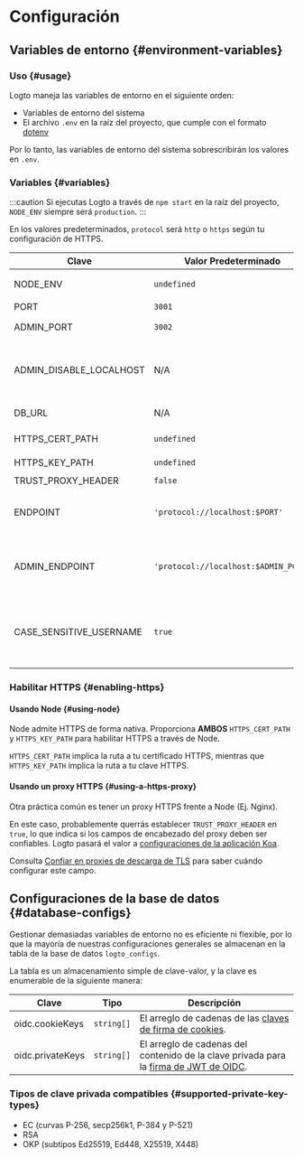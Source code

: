 # Configuración

## Variables de entorno {#environment-variables}

### Uso {#usage}

Logto maneja las variables de entorno en el siguiente orden:

- Variables de entorno del sistema
- El archivo `.env` en la raíz del proyecto, que cumple con el formato [dotenv](https://github.com/motdotla/dotenv#readme)

Por lo tanto, las variables de entorno del sistema sobrescribirán los valores en `.env`.

### Variables {#variables}

:::caution
Si ejecutas Logto a través de `npm start` en la raíz del proyecto, `NODE_ENV` siempre será `production`.
:::

En los valores predeterminados, `protocol` será `http` o `https` según tu configuración de HTTPS.

| Clave                   | Valor Predeterminado                 | Tipo                                                     | Descripción                                                                                                                                                                                                                                |
| ----------------------- | ------------------------------------ | -------------------------------------------------------- | ------------------------------------------------------------------------------------------------------------------------------------------------------------------------------------------------------------------------------------------ |
| NODE_ENV                | `undefined`                          | <code>'production' &#124; 'test' &#124; undefined</code> | Qué tipo de entorno en el que se ejecuta Logto.                                                                                                                                                                                            |
| PORT                    | `3001`                               | `number`                                                 | El puerto local al que Logto escucha.                                                                                                                                                                                                      |
| ADMIN_PORT              | `3002`                               | `number`                                                 | El puerto local al que escucha Logto Admin Console.                                                                                                                                                                                        |
| ADMIN_DISABLE_LOCALHOST | N/A                                  | <code>string &#124; boolean &#124; number</code>         | Establécelo en `1` o `true` para deshabilitar el puerto para Admin Console. Con `ADMIN_ENDPOINT` sin establecer, deshabilitará completamente Admin Console.                                                                                |
| DB_URL                  | N/A                                  | `string`                                                 | El [Postgres DSN](https://www.postgresql.org/docs/14/libpq-connect.html#id-1.7.3.8.3.6) para la base de datos de Logto.                                                                                                                    |
| HTTPS_CERT_PATH         | `undefined`                          | <code>string &#124; undefined</code>                     | Consulta [Habilitar HTTPS](#enabling-https) para más detalles.                                                                                                                                                                             |
| HTTPS_KEY_PATH          | `undefined`                          | <code>string &#124; undefined</code>                     | Ídem.                                                                                                                                                                                                                                      |
| TRUST_PROXY_HEADER      | `false`                              | `boolean`                                                | Ídem.                                                                                                                                                                                                                                      |
| ENDPOINT                | `'protocol://localhost:$PORT'`       | `string`                                                 | Puedes especificar una URL con tu dominio personalizado para pruebas en línea o producción. Esto también afectará el valor del [identificador del emisor de OIDC](https://openid.net/specs/openid-connect-core-1_0.html#IssuerIdentifier). |
| ADMIN_ENDPOINT          | `'protocol://localhost:$ADMIN_PORT'` | `string`                                                 | Puedes especificar una URL con tu dominio personalizado para producción (Ej. `ADMIN_ENDPOINT=https://admin.domain.com`). Esto también afectará el valor de los URIs de redirección de Admin Console.                                       |
| CASE_SENSITIVE_USERNAME | `true`                               | `boolean`                                                | Especifica si el nombre de usuario distingue entre mayúsculas y minúsculas. Ten cuidado al modificar este valor; los cambios no ajustarán automáticamente los datos existentes de la base de datos, requiriendo gestión manual.            |

### Habilitar HTTPS {#enabling-https}

#### Usando Node {#using-node}

Node admite HTTPS de forma nativa. Proporciona **AMBOS** `HTTPS_CERT_PATH` y `HTTPS_KEY_PATH` para habilitar HTTPS a través de Node.

`HTTPS_CERT_PATH` implica la ruta a tu certificado HTTPS, mientras que `HTTPS_KEY_PATH` implica la ruta a tu clave HTTPS.

#### Usando un proxy HTTPS {#using-a-https-proxy}

Otra práctica común es tener un proxy HTTPS frente a Node (Ej. Nginx).

En este caso, probablemente querrás establecer `TRUST_PROXY_HEADER` en `true`, lo que indica si los campos de encabezado del proxy deben ser confiables. Logto pasará el valor a [configuraciones de la aplicación Koa](https://github.com/koajs/koa/blob/master/docs/api/index.md#settings).

Consulta [Confiar en proxies de descarga de TLS](https://github.com/panva/node-oidc-provider/blob/main/docs/README.md#trusting-tls-offloading-proxies) para saber cuándo configurar este campo.

## Configuraciones de la base de datos {#database-configs}

Gestionar demasiadas variables de entorno no es eficiente ni flexible, por lo que la mayoría de nuestras configuraciones generales se almacenan en la tabla de la base de datos `logto_configs`.

La tabla es un almacenamiento simple de clave-valor, y la clave es enumerable de la siguiente manera:

| Clave            | Tipo                  | Descripción                                                                                                                                            |
| ---------------- | --------------------- | ------------------------------------------------------------------------------------------------------------------------------------------------------ |
| oidc.cookieKeys  | <code>string[]</code> | El arreglo de cadenas de las [claves de firma de cookies](https://github.com/panva/node-oidc-provider/blob/main/docs/README.md#cookieskeys).           |
| oidc.privateKeys | <code>string[]</code> | El arreglo de cadenas del contenido de la clave privada para la [firma de JWT de OIDC](https://openid.net/specs/openid-connect-core-1_0.html#Signing). |

### Tipos de clave privada compatibles {#supported-private-key-types}

- EC (curvas P-256, secp256k1, P-384 y P-521)
- RSA
- OKP (subtipos Ed25519, Ed448, X25519, X448)
